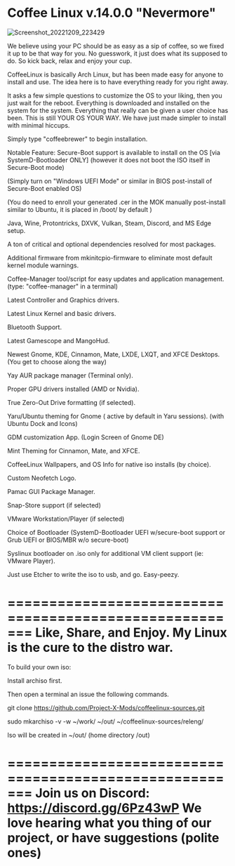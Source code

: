 # Coffee Linux v.14.0.0 "Nevermore"

![Screenshot_20221209_223429](https://user-images.githubusercontent.com/8603363/206835846-3e6e3eab-7632-471e-8a88-d2ffb548faa9.png)

We believe using your PC should be as easy as a sip of coffee, so we fixed it up to be that way for you. No guesswork, it just does what its supposed to do. So kick back, relax and enjoy your cup.

CoffeeLinux is basically Arch Linux, but has been made easy for anyone to install and use. 
The idea here is to have everything ready for you right away.

It asks a few simple questions to customize the OS to your liking, then you just wait for the reboot. Everything is downloaded and installed on the system for the system. 
Everything that really can be given a user choice has been. This is still YOUR OS YOUR WAY. We have just made simpler to install with minimal hiccups.

Simply type "coffeebrewer" to begin installation.

Notable Feature: Secure-Boot support is available to install on the OS [via SystemD-Bootloader ONLY] (however it does not boot the ISO itself in Secure-Boot mode)

(Simply turn on "Windows UEFI Mode" or similar in BIOS post-install of Secure-Boot enabled OS)

(You do need to enroll your generated .cer in the MOK manually post-install similar to Ubuntu, it is placed in /boot/ by default )

Java, Wine, Protontricks, DXVK, Vulkan, Steam, Discord, and MS Edge setup.

A ton of critical and optional dependencies resolved for most packages.

Additional firmware from mkinitcpio-firmware to eliminate most default kernel module warnings.

Coffee-Manager tool/script for easy updates and application management. (type: "coffee-manager" in a terminal) 

Latest Controller and Graphics drivers.

Latest Linux Kernel and basic drivers.

Bluetooth Support.

Latest Gamescope and MangoHud.

Newest Gnome, KDE, Cinnamon, Mate, LXDE, LXQT, and XFCE Desktops. (You get to choose along the way)

Yay AUR package manager (Terminal only).

Proper GPU drivers installed (AMD or Nvidia).

True Zero-Out Drive formatting (if selected).

Yaru/Ubuntu theming for Gnome ( active by default in Yaru sessions). (with Ubuntu Dock and Icons)

GDM customization App. (Login Screen of Gnome DE)

Mint Theming for Cinnamon, Mate, and XFCE.

CoffeeLinux Wallpapers, and OS Info for native iso installs (by choice).

Custom Neofetch Logo.

Pamac GUI Package Manager.

Snap-Store support (if selected)

VMware Workstation/Player (if selected)

Choice of Bootloader (SystemD-Bootloader UEFI w/secure-boot support or Grub UEFI or BIOS/MBR w/o secure-boot)

Syslinux bootloader on .iso only for additional VM client support (ie: VMware Player).

Just use Etcher to write the iso to usb, and go. Easy-peezy.

=======================================================
Like, Share, and Enjoy. My Linux is the cure to the distro war.
=======================================================

To build your own iso:

Install archiso first.

Then open a terminal an issue the following commands.

git clone https://github.com/Project-X-Mods/coffeelinux-sources.git

sudo mkarchiso -v -w ~/work/ ~/out/ ~/coffeelinux-sources/releng/

Iso will be created in ~/out/ (home directory /out)

=======================================================
Join us on Discord: https://discord.gg/6Pz43wP
We love hearing what you thing of our project, or have suggestions (polite ones)
=======================================================


